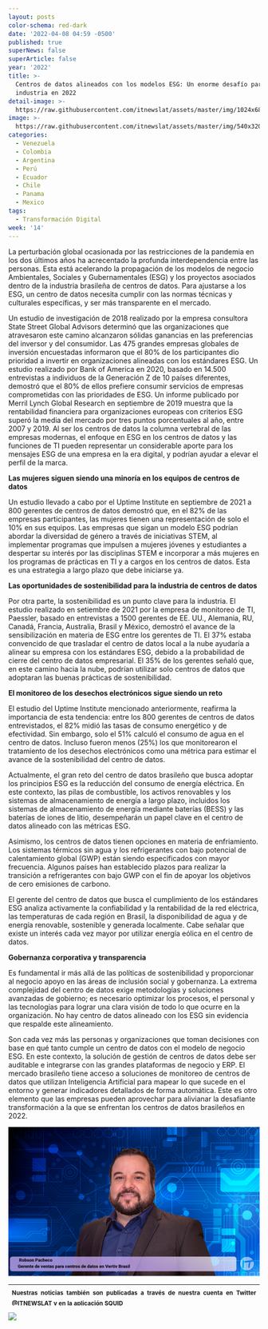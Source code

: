```yaml
---
layout: posts
color-schema: red-dark
date: '2022-04-08 04:59 -0500'
published: true
superNews: false
superArticle: false
year: '2022'
title: >-
  Centros de datos alineados con los modelos ESG: Un enorme desafío para la
  industria en 2022
detail-image: >-
  https://raw.githubusercontent.com/itnewslat/assets/master/img/1024x680/Robson-Pacheco-g.jpg
image: >-
  https://raw.githubusercontent.com/itnewslat/assets/master/img/540x320/Robson-Pacheco-p.jpg
categories:
  - Venezuela
  - Colombia
  - Argentina
  - Perú
  - Ecuador
  - Chile
  - Panama
  - Mexico
tags:
  - Transformación Digital
week: '14'
---
```

La perturbación global ocasionada por las restricciones de la pandemia en los dos últimos años ha acrecentado la profunda interdependencia entre las personas. Esta está acelerando la propagación de los modelos de negocio Ambientales, Sociales y Gubernamentales (ESG) y los proyectos asociados dentro de la industria brasileña de centros de datos. Para ajustarse a los ESG, un centro de datos necesita cumplir con las normas técnicas y culturales específicas, y ser más transparente en el mercado.

Un estudio de investigación de 2018 realizado por la empresa consultora State Street Global Advisors determinó que las organizaciones que atravesaron este camino alcanzaron sólidas ganancias en las preferencias del inversor y del consumidor. Las 475 grandes empresas globales de inversión encuestadas informaron que el 80% de los participantes dio prioridad a invertir en organizaciones alineadas con los estándares ESG. Un estudio realizado por Bank of America en 2020, basado en 14.500 entrevistas a individuos de la Generación Z de 10 países diferentes, demostró que el 80% de ellos prefiere consumir servicios de empresas comprometidas con las prioridades de ESG.
Un informe publicado por Merril Lynch Global Research en septiembre de 2019 muestra que la rentabilidad financiera para organizaciones europeas con criterios ESG superó la media del mercado por tres puntos porcentuales al año, entre 2007 y 2019. Al ser los centros de datos la columna vertebral de las empresas modernas, el enfoque en ESG en los centros de datos y las funciones de TI pueden representar un considerable aporte para los mensajes ESG de una empresa en la era digital, y podrían ayudar a elevar el perfil de la marca.

**Las mujeres siguen siendo una minoría en los equipos de centros de datos**

Un estudio llevado a cabo por el Uptime Institute en septiembre de 2021 a 800 gerentes de centros de datos demostró que, en el 82% de las empresas participantes, las mujeres tienen una representación de solo el 10% en sus equipos. Las empresas que sigan un modelo ESG podrían abordar la diversidad de género a través de iniciativas STEM, al implementar programas que impulsen a mujeres jóvenes y estudiantes a despertar su interés por las disciplinas STEM e incorporar a más mujeres en los programas de prácticas en TI y a cargos en los centros de datos. Esta es una estrategia a largo plazo que debe iniciarse ya.

**Las oportunidades de sostenibilidad para la industria de centros de datos**

Por otra parte, la sostenibilidad es un punto clave para la industria. El estudio realizado en setiembre de 2021 por la empresa de monitoreo de TI, Paessler, basado en entrevistas a 1500 gerentes de EE. UU., Alemania, RU, Canadá, Francia, Australia, Brasil y México, demostró el avance de la sensibilización en materia de ESG entre los gerentes de TI. El 37% estaba convencido de que trasladar el centro de datos local a la nube ayudaría a alinear su empresa con los estándares ESG, debido a la probabilidad de cierre del centro de datos empresarial. El 35% de los gerentes señaló que, en este camino hacia la nube, podrían utilizar solo centros de datos que adoptaran las buenas prácticas de sostenibilidad.

**El monitoreo de los desechos electrónicos sigue siendo un reto**

El estudio del Uptime Institute mencionado anteriormente, reafirma la importancia de esta tendencia: entre los 800 gerentes de centros de datos entrevistados, el 82% midió las tasas de consumo energético y de efectividad. Sin embargo, solo el 51% calculó el consumo de agua en el centro de datos. Incluso fueron menos (25%) los que monitorearon el tratamiento de los desechos electrónicos como una métrica para estimar el avance de la sostenibilidad del centro de datos.

Actualmente, el gran reto del centro de datos brasileño que busca adoptar los principios ESG es la reducción del consumo de energía eléctrica. En este contexto, las pilas de combustible, los activos renovables y los sistemas de almacenamiento de energía a largo plazo, incluidos los sistemas de almacenamiento de energía mediante baterías (BESS) y las baterías de iones de litio, desempeñarán un papel clave en el centro de datos alineado con las métricas ESG.

Asimismo, los centros de datos tienen opciones en materia de enfriamiento. Los sistemas térmicos sin agua y los refrigerantes con bajo potencial de calentamiento global (GWP) están siendo especificados con mayor frecuencia. Algunos países han establecido plazos para realizar la transición a refrigerantes con bajo GWP con el fin de apoyar los objetivos de cero emisiones de carbono.

El gerente del centro de datos que busca el cumplimiento de los estándares ESG analiza activamente la confiabilidad y la rentabilidad de la red eléctrica, las temperaturas de cada región en Brasil, la disponibilidad de agua y de energía renovable, sostenible y generada localmente. Cabe señalar que existe un interés cada vez mayor por utilizar energía eólica en el centro de datos.

**Gobernanza corporativa y transparencia**

Es fundamental ir más allá de las políticas de sostenibilidad y proporcionar al negocio apoyo en las áreas de inclusión social y gobernanza. La extrema complejidad del centro de datos exige metodologías y soluciones avanzadas de gobierno; es necesario optimizar los procesos, el personal y las tecnologías para lograr una clara visión de todo lo que ocurre en la organización. No hay centro de datos alineado con los ESG sin evidencia que respalde este alineamiento.

Son cada vez más las personas y organizaciones que toman decisiones con base en qué tanto cumple un centro de datos con el modelo de negocio ESG. En este contexto, la solución de gestión de centros de datos debe ser auditable e integrarse con las grandes plataformas de negocio y ERP. El mercado brasileño tiene acceso a soluciones de monitoreo de centros de datos que utilizan Inteligencia Artificial para mapear lo que sucede en el entorno y generar indicadores detallados de forma automática. Este es otro elemento que las empresas pueden aprovechar para alivianar la desafiante transformación a la que se enfrentan los centros de datos brasileños en 2022.

![](https://raw.githubusercontent.com/itnewslat/assets/master/img/540x320/Robson-Pacheco-p.jpg)

<table style="height: 42px;" width="569">
<tbody>
<tr>
<td style="text-align: justify;"><sub><strong>Nuestras noticias también son publicadas a través de nuestra cuenta en Twitter <a href="https://twitter.com/itnewslat?lang=es">@ITNEWSLAT</a> y en la aplicación <a href="https://squidapp.co/en/">SQUID</a></strong></sub></td>
</tr>
</tbody>
</table>

<img src="https://tracker.metricool.com/c3po.jpg?hash=56f88a41e39ab42c063cc51676587a04"/>